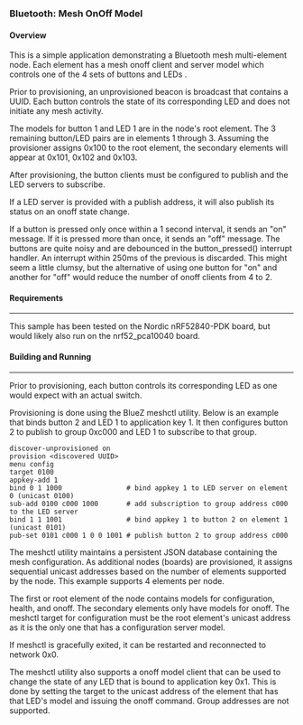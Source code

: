 ### Bluetooth: Mesh OnOff Model


#### Overview

This is a simple application demonstrating a Bluetooth mesh multi-element node.
Each element has a mesh onoff client and server
model which controls one of the 4 sets of buttons and LEDs .

Prior to provisioning, an unprovisioned beacon is broadcast that contains
a UUID. Each button controls the state of its
corresponding LED and does not initiate any mesh activity.

The models for button 1 and LED 1 are in the node's root element.
The 3 remaining button/LED pairs are in elements 1 through 3.
Assuming the provisioner assigns 0x100 to the root element,
the secondary elements will appear at 0x101, 0x102 and 0x103.

After provisioning, the button clients must
be configured to publish and the LED servers to subscribe.

If a LED server is provided with a publish address, it will
also publish its status on an onoff state change.

If a button is pressed only once within a 1 second interval, it sends an
"on" message. If it is pressed more than once, it
sends an "off" message. The buttons are quite noisy and are debounced in
the button_pressed() interrupt handler. An interrupt within 250ms of the
previous is discarded. This might seem a little clumsy, but the alternative of
using one button for "on" and another for "off" would reduce the number
of onoff clients from 4 to 2.

#### Requirements
************

This sample has been tested on the Nordic nRF52840-PDK board, but would
likely also run on the nrf52_pca10040 board.

#### Building and Running
********************

Prior to provisioning, each button controls its corresponding LED as one
would expect with an actual switch.

Provisioning is done using the BlueZ meshctl utility. Below is an example that
binds button 2 and LED 1 to application key 1. It then configures button 2
to publish to group 0xc000 and LED 1 to subscribe to that group.

```
discover-unprovisioned on
provision <discovered UUID>
menu config
target 0100
appkey-add 1
bind 0 1 1000                # bind appkey 1 to LED server on element 0 (unicast 0100)
sub-add 0100 c000 1000       # add subscription to group address c000 to the LED server
bind 1 1 1001                # bind appkey 1 to button 2 on element 1 (unicast 0101)
pub-set 0101 c000 1 0 0 1001 # publish button 2 to group address c000
```

The meshctl utility maintains a persistent JSON database containing
the mesh configuration. As additional nodes (boards) are provisioned, it
assigns sequential unicast addresses based on the number of elements
supported by the node. This example supports 4 elements per node.

The first or root element of the node contains models for configuration,
health, and onoff. The secondary elements only
have models for onoff. The meshctl target for configuration must be the
root element's unicast address as it is the only one that has a
configuration server model.

If meshctl is gracefully exited, it can be restarted and reconnected to
network 0x0.

The meshctl utility also supports a onoff model client that can be used to
change the state of any LED that is bound to application key 0x1.
This is done by setting the target to the unicast address of the element
that has that LED's model and issuing the onoff command.
Group addresses are not supported.
